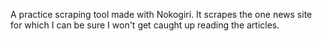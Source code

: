 A practice scraping tool made with Nokogiri. It scrapes the one news site for which I can be sure I won't get caught up reading the articles.